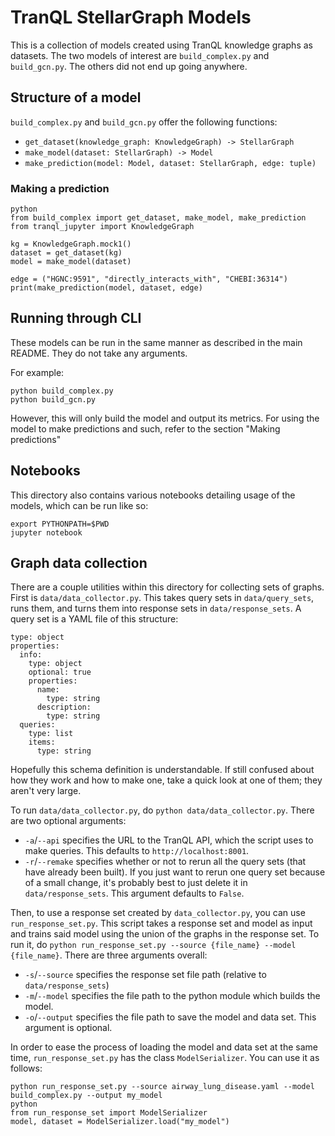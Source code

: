 # TranQL StellarGraph Models
This is a collection of models created using TranQL knowledge graphs as datasets.
The two models of interest are `build_complex.py` and `build_gcn.py`. The others
did not end up going anywhere.

## Structure of a model
`build_complex.py` and `build_gcn.py` offer the following functions:
- `get_dataset(knowledge_graph: KnowledgeGraph) -> StellarGraph`
- `make_model(dataset: StellarGraph) -> Model`
- `make_prediction(model: Model, dataset: StellarGraph, edge: tuple)`
### Making a prediction
```
python
from build_complex import get_dataset, make_model, make_prediction
from tranql_jupyter import KnowledgeGraph

kg = KnowledgeGraph.mock1()
dataset = get_dataset(kg)
model = make_model(dataset)

edge = ("HGNC:9591", "directly_interacts_with", "CHEBI:36314")
print(make_prediction(model, dataset, edge)
```

## Running through CLI
These models can be run in the same manner as described in the main README.
They do not take any arguments.

For example:
```
python build_complex.py
python build_gcn.py
```
However, this will only build the model and output its metrics. For using the
model to make predictions and such, refer to the section "Making predictions"

## Notebooks
This directory also contains various notebooks detailing usage of the models,
which can be run like so:
```
export PYTHONPATH=$PWD
jupyter notebook
```

## Graph data collection
There are a couple utilities within this directory for collecting sets of graphs.
First is `data/data_collector.py`. This takes query sets in `data/query_sets`,
runs them, and turns them into response sets in `data/response_sets`. A query
set is a YAML file of this structure:
```
type: object
properties:
  info:
    type: object
    optional: true
    properties:
      name:
        type: string
      description:
        type: string
  queries:
    type: list
    items:
      type: string
```
Hopefully this schema definition is understandable. If still confused about
how they work and how to make one, take a quick look at one of them; they aren't
very large.

To run `data/data_collector.py`, do `python data/data_collector.py`.
There are two optional arguments:
- `-a`/`--api` specifies the URL to the TranQL API, which the script uses to
  make queries. This defaults to `http://localhost:8001`.
- `-r`/`--remake` specifies whether or not to rerun all the query sets
  (that have already been built). If you just want to rerun one query set
  because of a small change, it's probably best to just delete it in
  `data/response_sets`. This argument defaults to `False`.
  
Then, to use a response set created by `data_collector.py`, you can use
`run_response_set.py`. This script takes a response set and model as input
and trains said model using the union of the graphs in the response set.
To run it, do `python run_response_set.py --source {file_name} --model {file_name}`.
There are three arguments overall:
- `-s`/`--source` specifies the response set file path (relative to `data/response_sets`)
- `-m`/`--model` specifies the file path to the python module which builds the model.
- `-o`/`--output` specifies the file path to save the model and data set. This argument is optional.

In order to ease the process of loading the model and data set at the same time,
`run_response_set.py` has the class `ModelSerializer`. You can use it as follows:
```
python run_response_set.py --source airway_lung_disease.yaml --model build_complex.py --output my_model
python
from run_response_set import ModelSerializer
model, dataset = ModelSerializer.load("my_model")
```